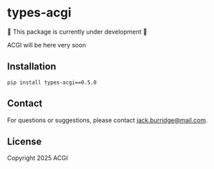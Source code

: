 # types-acgi

:construction: This package is currently under development :construction:

ACGI will be here very soon

## Installation

```
pip install types-acgi==0.5.0
```

## Contact
For questions or suggestions, please contact [jack.burridge@mail.com](mailto:jack.burridge@mail.com).

## License
Copyright 2025 ACGI